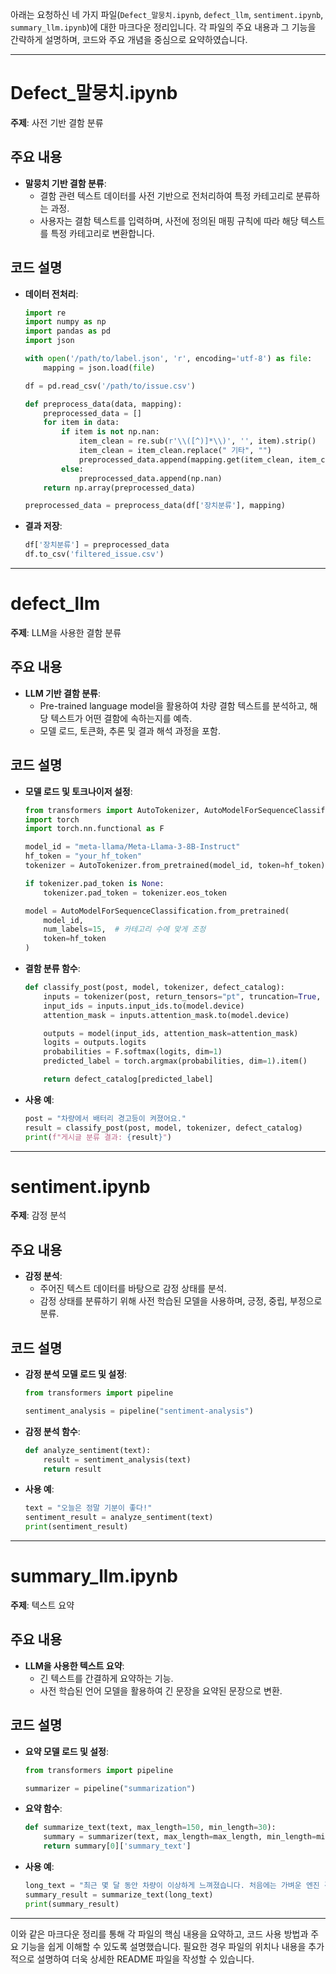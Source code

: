 아래는 요청하신 네 가지 파일(`Defect_말뭉치.ipynb`, `defect_llm`, `sentiment.ipynb`, `summary_llm.ipynb`)에 대한 마크다운 정리입니다. 각 파일의 주요 내용과 그 기능을 간략하게 설명하며, 코드와 주요 개념을 중심으로 요약하였습니다.

---

# Defect_말뭉치.ipynb

**주제**: 사전 기반 결함 분류

## 주요 내용

- **말뭉치 기반 결함 분류**:
    - 결함 관련 텍스트 데이터를 사전 기반으로 전처리하여 특정 카테고리로 분류하는 과정.
    - 사용자는 결함 텍스트를 입력하며, 사전에 정의된 매핑 규칙에 따라 해당 텍스트를 특정 카테고리로 변환합니다.

## 코드 설명

- **데이터 전처리**:
    
    ```python
    import re
    import numpy as np
    import pandas as pd
    import json
    
    with open('/path/to/label.json', 'r', encoding='utf-8') as file:
        mapping = json.load(file)
    
    df = pd.read_csv('/path/to/issue.csv')
    
    def preprocess_data(data, mapping):
        preprocessed_data = []
        for item in data:
            if item is not np.nan:
                item_clean = re.sub(r'\\([^)]*\\)', '', item).strip()
                item_clean = item_clean.replace(" 기타", "")
                preprocessed_data.append(mapping.get(item_clean, item_clean))
            else:
                preprocessed_data.append(np.nan)
        return np.array(preprocessed_data)
    
    preprocessed_data = preprocess_data(df['장치분류'], mapping)
    
    ```
    
- **결과 저장**:
    
    ```python
    df['장치분류'] = preprocessed_data
    df.to_csv('filtered_issue.csv')
    
    ```
    

---

# defect_llm

**주제**: LLM을 사용한 결함 분류

## 주요 내용

- **LLM 기반 결함 분류**:
    - Pre-trained language model을 활용하여 차량 결함 텍스트를 분석하고, 해당 텍스트가 어떤 결함에 속하는지를 예측.
    - 모델 로드, 토큰화, 추론 및 결과 해석 과정을 포함.

## 코드 설명

- **모델 로드 및 토크나이저 설정**:
    
    ```python
    from transformers import AutoTokenizer, AutoModelForSequenceClassification
    import torch
    import torch.nn.functional as F
    
    model_id = "meta-llama/Meta-Llama-3-8B-Instruct"
    hf_token = "your_hf_token"
    tokenizer = AutoTokenizer.from_pretrained(model_id, token=hf_token)
    
    if tokenizer.pad_token is None:
        tokenizer.pad_token = tokenizer.eos_token
    
    model = AutoModelForSequenceClassification.from_pretrained(
        model_id,
        num_labels=15,  # 카테고리 수에 맞게 조정
        token=hf_token
    )
    
    ```
    
- **결함 분류 함수**:
    
    ```python
    def classify_post(post, model, tokenizer, defect_catalog):
        inputs = tokenizer(post, return_tensors="pt", truncation=True, padding=True, max_length=512)
        input_ids = inputs.input_ids.to(model.device)
        attention_mask = inputs.attention_mask.to(model.device)
    
        outputs = model(input_ids, attention_mask=attention_mask)
        logits = outputs.logits
        probabilities = F.softmax(logits, dim=1)
        predicted_label = torch.argmax(probabilities, dim=1).item()
    
        return defect_catalog[predicted_label]
    
    ```
    
- **사용 예**:
    
    ```python
    post = "차량에서 배터리 경고등이 켜졌어요."
    result = classify_post(post, model, tokenizer, defect_catalog)
    print(f"게시글 분류 결과: {result}")
    
    ```
    

---

# sentiment.ipynb

**주제**: 감정 분석

## 주요 내용

- **감정 분석**:
    - 주어진 텍스트 데이터를 바탕으로 감정 상태를 분석.
    - 감정 상태를 분류하기 위해 사전 학습된 모델을 사용하며, 긍정, 중립, 부정으로 분류.

## 코드 설명

- **감정 분석 모델 로드 및 설정**:
    
    ```python
    from transformers import pipeline
    
    sentiment_analysis = pipeline("sentiment-analysis")
    
    ```
    
- **감정 분석 함수**:
    
    ```python
    def analyze_sentiment(text):
        result = sentiment_analysis(text)
        return result
    
    ```
    
- **사용 예**:
    
    ```python
    text = "오늘은 정말 기분이 좋다!"
    sentiment_result = analyze_sentiment(text)
    print(sentiment_result)
    
    ```
    

---

# summary_llm.ipynb

**주제**: 텍스트 요약

## 주요 내용

- **LLM을 사용한 텍스트 요약**:
    - 긴 텍스트를 간결하게 요약하는 기능.
    - 사전 학습된 언어 모델을 활용하여 긴 문장을 요약된 문장으로 변환.

## 코드 설명

- **요약 모델 로드 및 설정**:
    
    ```python
    from transformers import pipeline
    
    summarizer = pipeline("summarization")
    
    ```
    
- **요약 함수**:
    
    ```python
    def summarize_text(text, max_length=150, min_length=30):
        summary = summarizer(text, max_length=max_length, min_length=min_length, do_sample=False)
        return summary[0]['summary_text']
    
    ```
    
- **사용 예**:
    
    ```python
    long_text = "최근 몇 달 동안 차량이 이상하게 느껴졌습니다. 처음에는 가벼운 엔진 경고등이 들어왔고, 그때마다 정비소에 방문해 점검을 받았습니다."
    summary_result = summarize_text(long_text)
    print(summary_result)
    
    ```
    

---

이와 같은 마크다운 정리를 통해 각 파일의 핵심 내용을 요약하고, 코드 사용 방법과 주요 기능을 쉽게 이해할 수 있도록 설명했습니다. 필요한 경우 파일의 위치나 내용을 추가적으로 설명하여 더욱 상세한 README 파일을 작성할 수 있습니다.